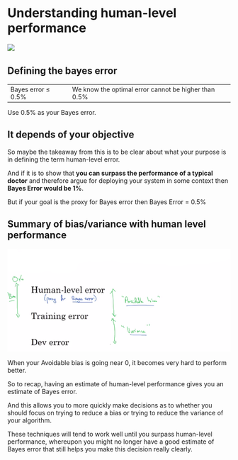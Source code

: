 # Understanding human-level performance

<img src="../img/screenshot_from_2019-01-18_15-13-37.png" width="400" />

## Defining the bayes error

|                         |                                                      |
|-------------------------|------------------------------------------------------|
| Bayes error $\leq$ 0.5% | We know the optimal error cannot be higher than 0.5% |

Use 0.5% as your Bayes error.

## It depends of your objective

So maybe the takeaway from this is to be clear about what your purpose is in defining the term human-level error.

And if it is to show that **you can surpass the performance of a typical doctor** and therefore argue for deploying your system in some context then **Bayes Error would be 1%**.

But if your goal is the proxy for Bayes error then Bayes Error = 0.5%

## Summary of bias/variance with human level performance

![](img/screenshot_from_2019-01-18_18-47-07.png)

When your Avoidable bias is going near 0, it becomes very hard to perform better.

So to recap, having an estimate of human-level performance gives you an estimate of Bayes error.

And this allows you to more quickly make decisions as to whether you should focus on trying to reduce a bias or trying to reduce the variance of your algorithm.

These techniques will tend to work well until you surpass human-level performance, whereupon you might no longer have a good estimate of Bayes error that still helps you make this decision really clearly.
